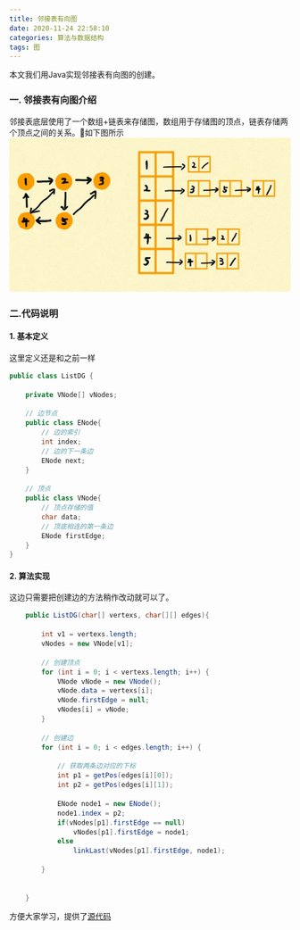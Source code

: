 ```yaml
---
title: 邻接表有向图
date: 2020-11-24 22:58:10
categories: 算法与数据结构
tags: 图
---
```


本文我们用Java实现邻接表有向图的创建。

### 一. 邻接表有向图介绍

邻接表底层使用了一个数组+链表来存储图，数组用于存储图的顶点，链表存储两个顶点之间的关系。如下图所示
![title](https://raw.githubusercontent.com/Demo233/images/main/gitnote/2020/11/25/1606234936018-1606234945778.jpg)
### 二.代码说明

#### 1. 基本定义

这里定义还是和之前一样

```java
public class ListDG {

    private VNode[] vNodes;

    // 边节点
    public class ENode{
        // 边的索引
        int index;
        // 边的下一条边
        ENode next;
    }

    // 顶点
    public class VNode{
        // 顶点存储的值
        char data;
        // 顶底相连的第一条边
        ENode firstEdge;
    }
}
```

#### 2. 算法实现

这边只需要把创建边的方法稍作改动就可以了。

```java
    public ListDG(char[] vertexs, char[][] edges){

        int v1 = vertexs.length;
        vNodes = new VNode[v1];

        // 创建顶点
        for (int i = 0; i < vertexs.length; i++) {
            VNode vNode = new VNode();
            vNode.data = vertexs[i];
            vNode.firstEdge = null;
            vNodes[i] = vNode;
        }

        // 创建边
        for (int i = 0; i < edges.length; i++) {

            // 获取两条边对应的下标
            int p1 = getPos(edges[i][0]);
            int p2 = getPos(edges[i][1]);

            ENode node1 = new ENode();
            node1.index = p2;
            if(vNodes[p1].firstEdge == null)
                vNodes[p1].firstEdge = node1;
            else
                linkLast(vNodes[p1].firstEdge, node1);

        }


    }
```

方便大家学习，提供了[源代码](https://github.com/Demo233/algorithm/blob/master/src/main/java/com/paic/graph/DG.java)





